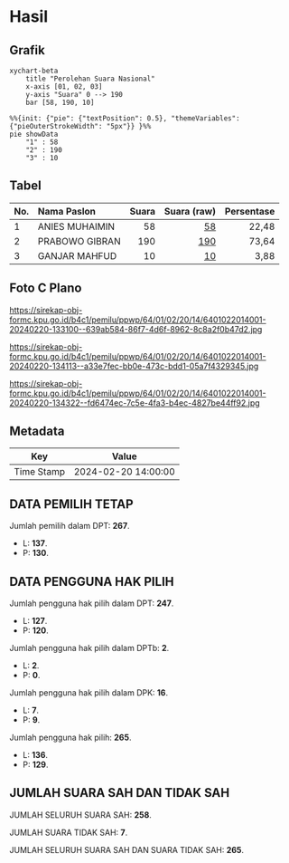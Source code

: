 # Hasil

## Grafik

```mermaid
xychart-beta
    title "Perolehan Suara Nasional"
    x-axis [01, 02, 03]
    y-axis "Suara" 0 --> 190
    bar [58, 190, 10]
```

```mermaid
%%{init: {"pie": {"textPosition": 0.5}, "themeVariables": {"pieOuterStrokeWidth": "5px"}} }%%
pie showData
    "1" : 58
    "2" : 190
    "3" : 10
```

## Tabel

| No. | Nama Paslon    | Suara | Suara (raw) | Persentase |
|:--- |:-------------- | -----:| -----------:| ----------:|
| 1   | ANIES MUHAIMIN | 58    | [58][p-1]   | 22,48      |
| 2   | PRABOWO GIBRAN | 190   | [190][p-2]  | 73,64      |
| 3   | GANJAR MAHFUD  | 10    | [10][p-3]   | 3,88       |


[p-1]: https://github.com/gigit-pemilu/pemilu-2024/blob/main/pilpres/hitung-suara/sub/64-kalimantan-timur/sub/01-paser/sub/02-tanjung-harapan/sub/2014-random/sub/001-tps/sub/paslon-1.txt
[p-2]: https://github.com/gigit-pemilu/pemilu-2024/blob/main/pilpres/hitung-suara/sub/64-kalimantan-timur/sub/01-paser/sub/02-tanjung-harapan/sub/2014-random/sub/001-tps/sub/paslon-2.txt
[p-3]: https://github.com/gigit-pemilu/pemilu-2024/blob/main/pilpres/hitung-suara/sub/64-kalimantan-timur/sub/01-paser/sub/02-tanjung-harapan/sub/2014-random/sub/001-tps/sub/paslon-3.txt

## Foto C Plano

https://sirekap-obj-formc.kpu.go.id/b4c1/pemilu/ppwp/64/01/02/20/14/6401022014001-20240220-133100--639ab584-86f7-4d6f-8962-8c8a2f0b47d2.jpg

https://sirekap-obj-formc.kpu.go.id/b4c1/pemilu/ppwp/64/01/02/20/14/6401022014001-20240220-134113--a33e7fec-bb0e-473c-bdd1-05a7f4329345.jpg

https://sirekap-obj-formc.kpu.go.id/b4c1/pemilu/ppwp/64/01/02/20/14/6401022014001-20240220-134322--fd6474ec-7c5e-4fa3-b4ec-4827be44ff92.jpg


## Metadata

| Key        | Value               |
| ---------- | ------------------- |
| Time Stamp | 2024-02-20 14:00:00 |


## DATA PEMILIH TETAP

Jumlah pemilih dalam DPT: **267**.
 * L: **137**.
 * P: **130**.

## DATA PENGGUNA HAK PILIH

Jumlah pengguna hak pilih dalam DPT: **247**.
 * L: **127**.
 * P: **120**.

Jumlah pengguna hak pilih dalam DPTb: **2**.
 * L: **2**.
 * P: **0**.

Jumlah pengguna hak pilih dalam DPK: **16**.
 * L: **7**.
 * P: **9**.

Jumlah pengguna hak pilih: **265**.
 * L: **136**.
 * P: **129**.

## JUMLAH SUARA SAH DAN TIDAK SAH

JUMLAH SELURUH SUARA SAH: **258**.

JUMLAH SUARA TIDAK SAH: **7**.

JUMLAH SELURUH SUARA SAH DAN SUARA TIDAK SAH: **265**.


